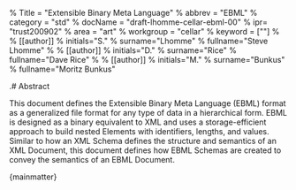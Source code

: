 % Title = "Extensible Binary Meta Language"
% abbrev = "EBML"
% category = "std"
% docName = "draft-lhomme-cellar-ebml-00"
% ipr= "trust200902"
% area = "art"
% workgroup = "cellar"
% keyword = [""]
%
% [[author]]
% initials="S."
% surname="Lhomme"
% fullname="Steve Lhomme"
%
% [[author]]
% initials="D."
% surname="Rice"
% fullname="Dave Rice"
%
% [[author]]
% initials="M."
% surname="Bunkus"
% fullname="Moritz Bunkus"

.# Abstract

This document defines the Extensible Binary Meta Language (EBML) format as a generalized file format for any type of data in a hierarchical form. EBML is designed as a binary equivalent to XML and uses a storage-efficient approach to build nested Elements with identifiers, lengths, and values. Similar to how an XML Schema defines the structure and semantics of an XML Document, this document defines how EBML Schemas are created to convey the semantics of an EBML Document.

{mainmatter}
